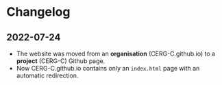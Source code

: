 # Changelog

## 2022-07-24

- The website was moved from an **organisation** (CERG-C.github.io) to a **project** (CERG-C) Github page.
- Now CERG-C.github.io contains only an `index.html` page with an automatic redirection.